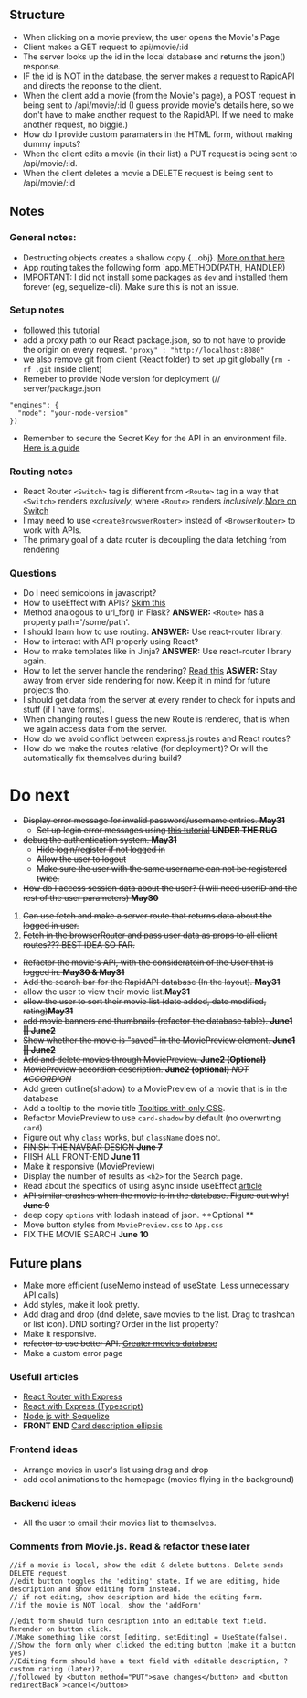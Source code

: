 
## Structure
- When clicking on a movie preview, the user opens the Movie's Page
- Client makes a GET request to api/movie/:id
- The server looks up the id in the local database and returns the json() response.
- IF the id is NOT in the database, the server makes a request to RapidAPI and directs the reponse to the client.
- When the client add a movie (from the Movie's page), a POST request in being sent to /api/movie/:id (I guess provide movie's details here, so we don't have to make another request to the RapidAPI. If we need to make another request, no biggie.)
- How do I provide custom paramaters in the HTML form, without making dummy inputs?
- When the client edits a movie (in their list) a PUT request is being sent to /api/movie/:id.
- When the client deletes a movie a DELETE request is being sent to /api/movie/:id

## Notes

### General notes:
- Destructing objects creates a shallow copy {...obj}. [More on that here](https://stackoverflow.com/questions/12690107/clone-object-without-reference-javascript)
- App routing takes the following form `app.METHOD(PATH, HANDLER)
- IMPORTANT: I did not install some packages as `dev` and installed them forever (eg, sequelize-cli). Make sure this is not an issue.
### Setup notes
- [followed this tutorial](https://www.freecodecamp.org/news/how-to-create-a-react-app-with-a-node-backend-the-complete-guide/)
- add a proxy path to our React package.json, so to not have to provide the origin on every request. `"proxy" : "http://localhost:8080"`
- we also remove git from client (React folder) to set up git globally (`rm -rf .git` inside client)
- Remeber to provide Node version for deployment (// server/package.json
```
"engines": {
  "node": "your-node-version"
})
```
- Remember to secure the Secret Key for the API in an environment file. [Here is a guide](https://medium.com/hackernoon/how-to-use-environment-variables-keep-your-secret-keys-safe-secure-8b1a7877d69c)

### Routing notes
- React Router `<Switch>` tag is different from `<Route>` tag in a way that `<Switch>` renders *exclusively*, where `<Route>` renders *inclusively*.[More on Switch](https://v5.reactrouter.com/web/api/Switch)
- I may need to use `<createBrowswerRouter>` instead of `<BrowserRouter>` to work with APIs.
- The primary goal of a data router is decoupling the data fetching from rendering



### Questions 
- Do I need semicolons in javascript?
- How to useEffect with APIs? [Skim this](https://react.dev/reference/react/useEffect)
- Method analogous to url_for() in Flask? **ANSWER:** `<Route>` has a property path='/some/path'.
- I should learn how to use routing. **ANSWER:** Use react-router library. 
- How to interact with API properly using React? 
- How to make templates like in Jinja? **ANSWER:** Use react-router library again.
- How to let the server handle the rendering? [Read this](https://reactrouter.com/en/main/guides/ssr) **ASWER:** Stay away from erver side rendering for now. Keep it in mind for future projects tho.
- I should get data from the server at every render to check for inputs and stuff (if I have forms).
- When changing routes I guess the new Route is rendered, that is when we again access data from the server.
- How do we avoid conflict between express.js routes and React routes? 
- How do we make the routes relative (for deployment)? Or will the automatically fix themselves during build?   


# Do next 
- <s>Display error message for invalid password/username entries. **May31**
  - Set up login error messages using [this tutorial](https://www.freecodecamp.org/news/react-passport-authentication/) **UNDER THE RUG**</s>
- <s>debug the authentication system. **May31**
  - Hide login/register if not logged in
  - Allow the user to logout</s>
  - <s>Make sure the user with the same username can not be registered twice.</s>
- <s>How do I access session data about the user? (I will need userID and the rest of the user parameters) **May30**
 1. Can use fetch and make a server route that returns data about the logged in user. 
 2. Fetch in the browserRouter and pass user data as props to all client routes??? BEST IDEA SO FAR.</s>
- <s>Refactor the movie's API, with the consideratoin of the User that is logged in. **May30 & May31**</s>
- <s>Add the search bar for the RapidAPI database (In the layout). **May31**</s>
- <s>allow the user to view their movie list.**May31**</s>
- <s>allow the user to sort their movie list (date added, date modified, rating)**May31**</s>
- <s>add movie banners and thumbnails (refactor the database table). **June1 || June2**</s>
- <s>Show whether the movie is "saved" in the MoviePreview element. **June1 || June2**</s>
- <s>Add and delete movies through MoviePreview. **June2 (Optional)**</s>
- <s>MoviePreview accordion description. **June2 (optional)** *NOT ACCORDION*</s>
- Add green outline(shadow) to a MoviePreview of a movie that is in the database
- Add a tooltip to the movie title [Tooltips with only CSS](https://blog.logrocket.com/creating-beautiful-tooltips-with-only-css/).
- Refactor MoviePreview to use `card-shadow` by default (no overwrting `card`)
- Figure out why `class` works, but `className` does not.
- <s>FINISH THE NAVBAR DESIGN **June 7**</s>
- FIISH ALL FRONT-END **June 11**
- Make it responsive (MoviePreview)
- Display the number of results as `<h2>` for the Search page.
- Read about the specifics of using async inside useEffect [article](https://ultimatecourses.com/blog/using-async-await-inside-react-use-effect-hook)
- <s>API similar crashes when the movie is in the database. Figure out why! **June 9**</s>
- deep copy `options` with lodash instead of json. **Optional **
- Move button styles from `MoviePreview.css` to `App.css`
- FIX THE MOVIE SEARCH  **June 10**


## Future plans
- Make more efficient (useMemo instead of useState. Less unnecessary API calls)
- Add styles, make it look pretty.
- Add drag and drop (dnd delete, save movies to the list. Drag to trashcan or list icon). DND sorting? Order in the list property?
- Make it responsive.
- <s>refactor to use better API. [Greater movies database](https://rapidapi.com/SAdrian/api/MoviesDatabase/)</s>
- Make a custom error page


### Usefull articles
- [React Router with Express](https://dev.to/nburgess/creating-a-react-app-with-react-router-and-an-express-backend-33l3)
- [React with Express (Typescript)](https://medium.com/bb-tutorials-and-thoughts/how-to-develop-and-build-react-app-with-nodejs-backend-typescript-version-27a6a283a7c5)
- [Node js with Sequelize](https://www.bezkoder.com/node-js-express-sequelize-mysql/)
- **FRONT END** [Card description ellipsis](https://kiranworkspace.com/ellipsis-to-multiline-text-in-css/)

### Frontend ideas
- Arrange movies in user's list using drag and drop
- add cool animations to the homepage (movies flying in the background)

### Backend ideas
- All the user to email their movies list to themselves.

### Comments from Movie.js. Read & refactor these later
    //if a movie is local, show the edit & delete buttons. Delete sends DELETE request.
    //edit button toggles the 'editing' state. If we are editing, hide description and show editing form instead.
    // if not editing, show description and hide the editing form.
    //if the movie is NOT local, show the 'addForm'

    //edit form should turn desription into an editable text field. Rerender on button click.
    //Make something like const [editing, setEditing] = UseState(false).
    //Show the form only when clicked the editing button (make it a button yes)
    //Editing form should have a text field with editable description, ?custom rating (later)?,
    //followed by <button method="PUT">save changes</button> and <button redirectBack >cancel</button>